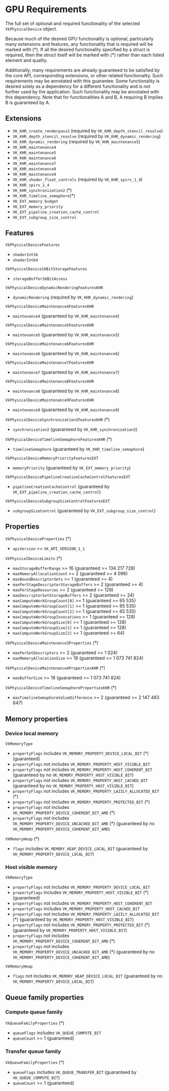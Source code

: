 # GPU Requirements

The full set of optional and required functionality of the selected `VkPhysicalDevice` object.

Because much of the desired GPU functionality is optional, particularly many extensions and features, any functionality
that is required will be marked with (\*). If all the desired functionality specified by a struct is required, then the
struct itself will be marked with (\*) rather than each listed element and quality.

Additionally, many requirements are already guaranteed to be satisfied by the core API, corresponding extensions, or
other related functionality. Such requirements may be annotated with this guarantee. Some functionality is desired
solely as a dependency for a different functionality and is not further used by the application. Such functionality may
be annotated with this dependency. Note that for functionalities A and B, A requiring B implies B is guaranteed by A.

## Extensions

- `VK_KHR_create_renderpass2` (required by `VK_KHR_depth_stencil_resolve`)
- `VK_KHR_depth_stencil_resolve` (required by `VK_KHR_dynamic_rendering`)
- `VK_KHR_dynamic_rendering` (required by `VK_KHR_maintenance5`)
- `VK_KHR_maintenance4`
- `VK_KHR_maintenance5`
- `VK_KHR_maintenance6`
- `VK_KHR_maintenance7`
- `VK_KHR_maintenance8`
- `VK_KHR_maintenance9`
- `VK_KHR_shader_float_controls` (required by `VK_KHR_spirv_1_4`)
- `VK_KHR_spirv_1_4`
- `VK_KHR_synchronization2` (\*)
- `VK_KHR_timeline_semaphore`(\*)
- `VK_EXT_memory_budget`
- `VK_EXT_memory_priority`
- `VK_EXT_pipeline_creation_cache_control`
- `VK_EXT_subgroup_size_control`

## Features

`VkPhysicalDeviceFeatures`

- `shaderInt16`
- `shaderInt64`

`VkPhysicalDevice16BitStorageFeatures`

- `storageBuffer16BitAccess`

`VkPhysicalDeviceDynamicRenderingFeaturesKHR`

- `dynamicRendering` (required by `VK_KHR_dynamic_rendering`)

`VkPhysicalDeviceMaintenance4FeaturesKHR`

- `maintenance4` (guaranteed by `VK_KHR_maintenance4`)

`VkPhysicalDeviceMaintenance5FeaturesKHR`

- `maintenance5` (guaranteed by `VK_KHR_maintenance5`)

`VkPhysicalDeviceMaintenance6FeaturesKHR`

- `maintenance6` (guaranteed by `VK_KHR_maintenance6`)

`VkPhysicalDeviceMaintenance7FeaturesKHR`

- `maintenance7` (guaranteed by `VK_KHR_maintenance7`)

`VkPhysicalDeviceMaintenance8FeaturesKHR`

- `maintenance8` (guaranteed by `VK_KHR_maintenance8`)

`VkPhysicalDeviceMaintenance9FeaturesKHR`

- `maintenance9` (guaranteed by `VK_KHR_maintenance9`)

`VkPhysicalDeviceSynchronization2FeaturesKHR` (\*)

- `synchronization2` (guaranteed by `VK_KHR_synchronization2`)

`VkPhysicalDeviceTimelineSemaphoreFeaturesKHR` (\*)

- `timelineSemaphore` (guaranteed by `VK_KHR_timeline_semaphore`)

`VkPhysicalDeviceMemoryPriorityFeaturesEXT`

- `memoryPriority` (guaranteed by `VK_EXT_memory_priority`)

`VkPhysicalDevicePipelineCreationCacheControlFeaturesEXT`

- `pipelineCreationCacheControl` (guaranteed by `VK_EXT_pipeline_creation_cache_control`)

`VkPhysicalDeviceSubgroupSizeControlFeaturesEXT`

- `subgroupSizeControl` (guaranteed by `VK_EXT_subgroup_size_control`)

## Properties

`VkPhysicalDeviceProperties` (\*)

- `apiVersion` >= `VK_API_VERSION_1_1`

`VkPhysicalDeviceLimits` (\*)

- `maxStorageBufferRange` >= 16 (guaranteed >= 134 217 728)
- `maxMemoryAllocationCount` >= 2 (guaranteed >= 4 096)
- `maxBoundDescriptorSets` >= 1 (guaranteed >= 4)
- `maxPerStageDescriptorStorageBuffers` >= 2 (guaranteed >= 4)
- `maxPerStageResources` >= 2 (guaranteed >= 128)
- `maxDescriptorSetStorageBuffers` >= 2 (guaranteed >= 24)
- `maxComputeWorkGroupCount[0]` >= 1 (guaranteed >= 65 535)
- `maxComputeWorkGroupCount[1]` >= 1 (guaranteed >= 65 535)
- `maxComputeWorkGroupCount[2]` >= 1 (guaranteed >= 65 535)
- `maxComputeWorkGroupInvocations` >= 1 (guaranteed >= 128)
- `maxComputeWorkGroupSize[0]` >= 1 (guaranteed >= 128)
- `maxComputeWorkGroupSize[1]` >= 1 (guaranteed >= 128)
- `maxComputeWorkGroupSize[2]` >= 1 (guaranteed >= 64)

`VkPhysicalDeviceMaintenance3Properties` (\*)

- `maxPerSetDescriptors` >= 2 (guaranteed >= 1 024)
- `maxMemoryAllocationSize` >= 18 (guaranteed >= 1 073 741 824)

`VkPhysicalDeviceMaintenance4PropertiesKHR` (\*)

- `maxBufferSize` >= 18 (guaranteed >= 1 073 741 824)

`VkPhysicalDeviceTimelineSemaphorePropertiesKHR` (\*)

- `maxTimelineSemaphoreValueDifference` >= 2 (guaranteed >= 2 147 483 647)

## Memory properties

### Device local memory

`VkMemoryType`

- `propertyFlags` includes `VK_MEMORY_PROPERTY_DEVICE_LOCAL_BIT` (\*) (guaranteed)
- `propertyFlags` not includes `VK_MEMORY_PROPERTY_HOST_VISIBLE_BIT`
- `propertyFlags` not includes `VK_MEMORY_PROPERTY_HOST_COHERENT_BIT` (guaranteed by no
`VK_MEMORY_PROPERTY_HOST_VISIBLE_BIT`)
- `propertyFlags` not includes `VK_MEMORY_PROPERTY_HOST_CACHED_BIT` (guaranteed by no
`VK_MEMORY_PROPERTY_HOST_VISIBLE_BIT`)
- `propertyFlags` not includes `VK_MEMORY_PROPERTY_LAZILY_ALLOCATED_BIT` (\*)
- `propertyFlags` not includes `VK_MEMORY_PROPERTY_PROTECTED_BIT` (\*)
- `propertyFlags` not includes `VK_MEMORY_PROPERTY_DEVICE_COHERENT_BIT_AMD` (\*)
- `propertyFlags` not includes `VK_MEMORY_PROPERTY_DEVICE_UNCACHED_BIT_AMD` (\*) (guaranteed by no
`VK_MEMORY_PROPERTY_DEVICE_COHERENT_BIT_AMD`)

`VkMemoryHeap` (\*)

- `flags` includes `VK_MEMORY_HEAP_DEVICE_LOCAL_BIT` (guaranteed by `VK_MEMORY_PROPERTY_DEVICE_LOCAL_BIT`)

### Host visible memory

`VkMemoryType`

- `propertyFlags` not includes `VK_MEMORY_PROPERTY_DEVICE_LOCAL_BIT`
- `propertyFlags` includes `VK_MEMORY_PROPERTY_HOST_VISIBLE_BIT` (\*) (guaranteed)
- `propertyFlags` not includes `VK_MEMORY_PROPERTY_HOST_COHERENT_BIT`
- `propertyFlags` includes `VK_MEMORY_PROPERTY_HOST_CACHED_BIT`
- `propertyFlags` not includes `VK_MEMORY_PROPERTY_LAZILY_ALLOCATED_BIT` (\*) (guaranteed by
`VK_MEMORY_PROPERTY_HOST_VISIBLE_BIT`)
- `propertyFlags` not includes `VK_MEMORY_PROPERTY_PROTECTED_BIT` (\*) (guaranteed by
`VK_MEMORY_PROPERTY_HOST_VISIBLE_BIT`)
- `propertyFlags` not includes `VK_MEMORY_PROPERTY_DEVICE_COHERENT_BIT_AMD` (\*)
- `propertyFlags` not includes `VK_MEMORY_PROPERTY_DEVICE_UNCACHED_BIT_AMD` (\*) (guaranteed by no
`VK_MEMORY_PROPERTY_DEVICE_COHERENT_BIT_AMD`)

`VkMemoryHeap`

- `flags` not includes `VK_MEMORY_HEAP_DEVICE_LOCAL_BIT` (guaranteed by no `VK_MEMORY_PROPERTY_DEVICE_LOCAL_BIT`)

## Queue family properties

### Compute queue family

`VkQueueFamilyProperties` (\*)

- `queueFlags` includes `VK_QUEUE_COMPUTE_BIT`
- `queueCount` >= 1 (guaranteed)

### Transfer queue family

`VkQueueFamilyProperties` (\*)

- `queueFlags` includes `VK_QUEUE_TRANSFER_BIT` (guaranteed by `VK_QUEUE_COMPUTE_BIT`)
- `queueCount` >= 1 (guaranteed)
